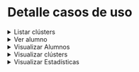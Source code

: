 # Detalle casos de uso
<details>
  <summary>Listar clústers</summary>

|Listar clústers
|:-:
|![](images/ListarClusters.png)

</details>
<details>
  <summary>Ver alumno</summary>
  
|Ver alumno
|:-:
|![](images/VerAlumno.png)


</details>
<details>
  <summary>Visualizar Alumnos</summary>
  
  ### Heading
  1. Foo
  2. Bar
     * Baz
     * Qux

</details>
<details>
  <summary>Visualizar clústers</summary>
  
  ### Heading
  1. Foo
  2. Bar
     * Baz
     * Qux

</details>
<details>
  <summary>Visualizar Estadísticas</summary>
  
  ### Heading
  1. Foo
  2. Bar
     * Baz
     * Qux

</details>